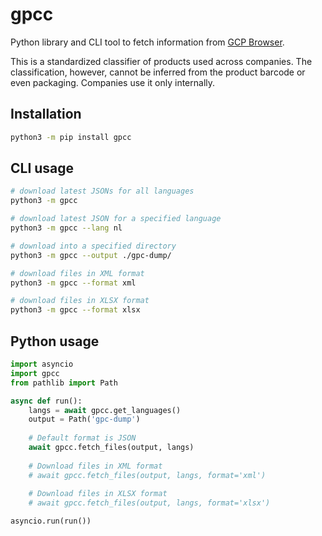 # gpcc

Python library and CLI tool to fetch information from [GCP Browser](https://gpc-browser.gs1.org/).

This is a standardized classifier of products used across companies. The classification, however, cannot be inferred from the product barcode or even packaging. Companies use it only internally.

## Installation

```bash
python3 -m pip install gpcc
```

## CLI usage

```bash
# download latest JSONs for all languages
python3 -m gpcc

# download latest JSON for a specified language
python3 -m gpcc --lang nl

# download into a specified directory
python3 -m gpcc --output ./gpc-dump/

# download files in XML format
python3 -m gpcc --format xml

# download files in XLSX format
python3 -m gpcc --format xlsx
```

## Python usage

```python
import asyncio
import gpcc
from pathlib import Path

async def run():
    langs = await gpcc.get_languages()
    output = Path('gpc-dump')
    
    # Default format is JSON
    await gpcc.fetch_files(output, langs)
    
    # Download files in XML format
    # await gpcc.fetch_files(output, langs, format='xml')
    
    # Download files in XLSX format
    # await gpcc.fetch_files(output, langs, format='xlsx')

asyncio.run(run())
```
